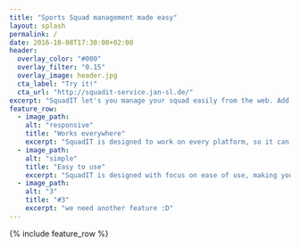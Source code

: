 ```yaml
---
title: "Sports Squad management made easy"
layout: splash
permalink: /
date: 2016-10-08T17:30:00+02:00
header:
  overlay_color: "#000"
  overlay_filter: "0.15"
  overlay_image: header.jpg
  cta_label: "Try it!"
  cta_url: "http://squadit-service.jan-sl.de/"
excerpt: "SquadIT let's you manage your squad easily from the web. Add your team mates, add your schedule, and relax!"
feature_row:
  - image_path: 
    alt: "responsive"
    title: "Works everywhere"
    excerpt: "SquadIT is designed to work on every platform, so it can help you wherever you are"
  - image_path: 
    alt: "simple"
    title: "Easy to use"
    excerpt: "SquadIT is designed with focus on ease of use, making your life easier"
  - image_path:
    alt: "3"
    title: "#3"
    excerpt: "we need another feature :D"
---
```


{% include feature_row %}
